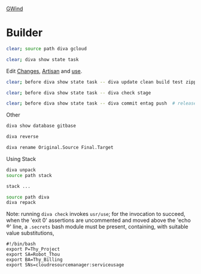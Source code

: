 [GWind](readMe.md)



# Builder
```bash
clear; source path diva gcloud
```
```bash
clear; diva show state task
```
Edit [Changes](changes.md), [Artisan](artisan.md) and [use](usr/use).
```bash
clear; before diva show state task -- diva update clean build test zippe install
```
```bash
clear; before diva show state task -- diva check stage
```
```bash
clear; before diva show state task -- diva commit entag push  # release
```
Other
```bash
diva show database gitbase
```
```bash
diva reverse
```
```bash
diva rename Original.Source Final.Target
```
Using Stack
```bash
diva unpack
source path stack
```
```bash
stack ...
```
```bash
source path diva
diva repack
```
Note: running `diva check` invokes `usr/use`; for the invocation to succeed, when the 'exit 0' assertions are uncommented and moved above the 'echo ®' line, a `.secrets` bash module must be present, containing, with suitable value substitutions,
```
#!/bin/bash
export P=Thy_Project
export SA=Robot_Thou
export BA=Thy_Billing
export SNs=cloudresourcemanager:serviceusage
```
